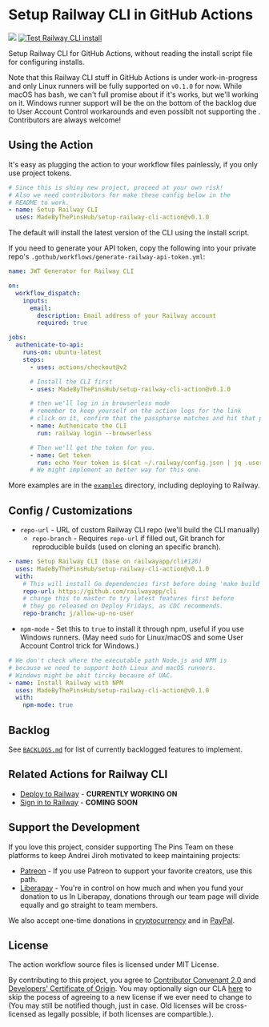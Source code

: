 # Setup Railway CLI in GitHub Actions

[![](https://img.shields.io/liberapay/receives/ThePinsTeam.svg?logo=liberapay)](https://liberapay.com/thepinsteam/donate)
[![Test Railway CLI install](https://github.com/AndreiJirohHaliliDev2006/solid-carnival/actions/workflows/railway-cli-test.yml/badge.svg)](https://github.com/AndreiJirohHaliliDev2006/solid-carnival/actions/workflows/railway-cli-test.yml)

Setup Railway CLI for GitHub Actions, without reading the install script file for
configuring installs.

Note that this Railway CLI stuff in GitHub Actions is under work-in-progress and only
Linux runners will be fully supported  on `v0.1.0` for now. While macOS has bash, we can't
full promise about if it's works, but we'll working on it. Windows runner support will
be the on the bottom of the backlog due to User Account Control workarounds and even possiblt
not supporting the . Contributors are always welcome!

## Using the Action

It's easy as plugging the action to your workflow files painlessly, if you only use
project tokens.

```yml
# Since this is shiny new project, proceed at your own risk!
# Also we need contributors for make these config below in the
# README to work.
- name: Setup Railway CLI
  uses: MadeByThePinsHub/setup-railway-cli-action@v0.1.0
```

The default will install the latest version of the CLI using the install script.

If you need to generate your API token, copy the following into your private repo's
`.gothub/workflows/generate-railway-api-token.yml`:

```yml
name: JWT Generator for Railway CLI

on:
  workflow_dispatch:
    inputs:
      email:
        description: Email address of your Railway account
        required: true

jobs:
  authenicate-to-api:
    runs-on: ubuntu-latest
    steps:
      - uses: actions/checkout@v2

      # Install the CLI first
      - uses: MadeByThePinsHub/setup-railway-cli-action@v0.1.0

      # then we'll log in in browserless mode
      # remember to keep yourself on the action logs for the link
      # click on it, confirm that the passpharse matches and hit that purple button
      - name: Authenicate the CLI
        run: railway login --browserless

      # Then we'll get the token for you.
      - name: Get token
        run: echo Your token is $(cat ~/.railway/config.json | jq .user.token), keep this secret.
      # We might implement an better way for this one.
```

More examples are in the [`examples`](/examples) directory, including deploying to Railway.

## Config / Customizations

* `repo-url` - URL of custom Railway CLI repo (we'll build the CLI manually)
  * `repo-branch` - Requires `repo-url` if filled out, Git branch for reproducible builds (used on cloning an specific branch).

```yml
- name: Setup Railway CLI (base on railwayapp/cli#126)
  uses: MadeByThePinsHub/setup-railway-cli-action@v0.1.0
  with:
    # This will install Go dependencies first before doing 'make build'
    repo-url: https://github.com/railwayapp/cli
    # change this to master to try latest features first before
    # they go released on Deploy Fridays, as CDC recommends.
    repo-branch: j/allow-up-no-user
```

* `npm-mode` - Set this to `true` to install it through npm, useful
if you use Windows runners. (May need `sudo` for Linux/macOS and some
User Account Control trick for Windows.)

```yml
# We don't check where the executable path Node.js and NPM is
# because we need to support both Linux and macOS runners.
# Windows might be abit tircky because of UAC.
- name: Install Railway with NPM
  uses: MadeByThePinsHub/setup-railway-cli-action@v0.1.0
  with:
    npm-mode: true
```

## Backlog

See [`BACKLOGS.md`](BACKLOGS.md) for list of currently backlogged features
to implement.

## Related Actions for Railway CLI

* [Deploy to Railway](https://github.com/MadeByThePinsHub/railway-up-action) - **CURRENTLY WORKING ON**
* [Sign in to Railway](https://github.com/MadeByThePinsHub/railway-login-action) - **COMING SOON**

## Support the Development

If you love this project, consider supporting The Pins Team on these
platforms to keep Andrei Jiroh motivated to keep maintaining projects:

* [Patreon](https://patreon.com/thepinsteam) - If you use Patreon to support your favorite creators, use this path.
* [Liberapay](https://liberapay.com/thepinsteam) - You're in control on how much and when you fund your donation to us
In Liberapay, donations through our team page will divide equally and go straight to team members.

We also accept one-time donations in [cryptocurrency](https://donate.madebythepins.tk/crypto)
and in [PayPal](https://donate.madebythepins.tk/paypal).

## License

The action workflow source files is licensed under MIT License.

By contributing to this project, you agree to [Contributor Convenant 2.0](/CODE_OF_CONDUCT.md)
and [Developers' Certificate of Origin](https://developerscertificate.org).
You may optionally sign our CLA [here](https://github.com/MadeByThePinsHub/contributor-agreement)
to skip the pocess of agreeing to a new license if we ever need to change to
(You may still be notified though, just in case. Old licenses will be cross-licensed
as legally possible, if both licenses are compartible.).
